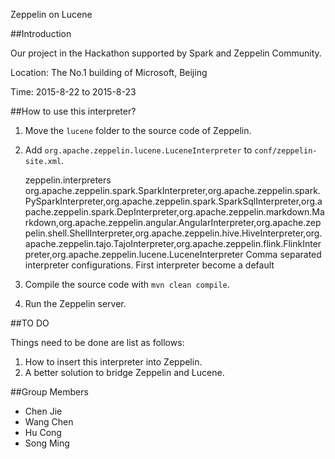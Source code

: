 Zeppelin on Lucene

##Introduction

Our project in the Hackathon supported by Spark and Zeppelin Community.

Location: The No.1 building of Microsoft, Beijing

Time: 2015-8-22 to 2015-8-23


##How to use this interpreter?

1. Move the `lucene` folder to the source code of Zeppelin.
2. Add `org.apache.zeppelin.lucene.LuceneInterpreter` to `conf/zeppelin-site.xml`.
    
    <property>
        <name>zeppelin.interpreters</name>
        <value>org.apache.zeppelin.spark.SparkInterpreter,org.apache.zeppelin.spark.PySparkInterpreter,org.apache.zeppelin.spark.SparkSqlInterpreter,org.apache.zeppelin.spark.DepInterpreter,org.apache.zeppelin.markdown.Markdown,org.apache.zeppelin.angular.AngularInterpreter,org.apache.zeppelin.shell.ShellInterpreter,org.apache.zeppelin.hive.HiveInterpreter,org.apache.zeppelin.tajo.TajoInterpreter,org.apache.zeppelin.flink.FlinkInterpreter,org.apache.zeppelin.lucene.LuceneInterpreter</value>
        <description>Comma separated interpreter configurations. First interpreter become a default</description>
    </property>
3. Compile the source code with `mvn clean compile`.
4. Run the Zeppelin server.


##TO DO

Things need to be done are list as follows:

1. How to insert this interpreter into Zeppelin.
2. A better solution to bridge Zeppelin and Lucene.

##Group Members

* Chen Jie
* Wang Chen
* Hu Cong
* Song Ming
